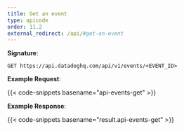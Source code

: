```yaml
---
title: Get an event
type: apicode
order: 11.2
external_redirect: /api/#get-an-event
---
```


**Signature**:

`GET https://api.datadoghq.com/api/v1/events/<EVENT_ID>`

**Example Request**:

{{< code-snippets basename="api-events-get" >}}

**Example Response**:

{{< code-snippets basename="result.api-events-get" >}}

